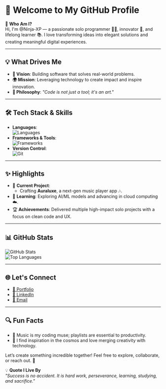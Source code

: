 # 👋 Welcome to My GitHub Profile  

🚀 **Who Am I?**  
Hi, I'm @Ninja-XP — a passionate solo programmer 🧑‍💻, innovator 🌟, and lifelong learner 📚. I love transforming ideas into elegant solutions and creating meaningful digital experiences.  

---

## 💡 **What Drives Me**  
- **🎯 Vision**: Building software that solves real-world problems.  
- **🌍 Mission**: Leveraging technology to create impact and inspire innovation.  
- **📖 Philosophy**: *"Code is not just a tool; it's an art."*  

---

## 🛠️ **Tech Stack & Skills**  
- **Languages**:  
  ![Languages](https://skillicons.dev/icons?i=js,python,cpp,java&theme=dark)  
- **Frameworks & Tools**:  
  ![Frameworks](https://skillicons.dev/icons?i=react,nodejs,express,docker&theme=dark)  
- **Version Control**:  
  ![Git](https://skillicons.dev/icons?i=git,github&theme=dark)  

---

## ✨ **Highlights**  
- 🔨 **Current Project**:  
  - Crafting **Auraluxe**, a next-gen music player app 🎶.  
- 🌱 **Learning**: Exploring AI/ML models and advancing in cloud computing ☁️.  
- 🏆 **Achievements**: Delivered multiple high-impact solo projects with a focus on clean code and UX.  

---

## 📊 **GitHub Stats**  
![GitHub Stats](https://github-readme-stats.vercel.app/api?username=Ninja-XP&show_icons=true&theme=highcontrast)  
![Top Languages](https://github-readme-stats.vercel.app/api/top-langs/?username=Ninja-XP&layout=compact&theme=highcontrast)  

---

## 🌐 **Let's Connect**  
- [🌟 Portfolio](#)  
- [💼 LinkedIn](#)  
- [📧 Email](reachninjaxp@gmail.com)  

---

## 🔍 **Fun Facts**  
- 🎵 Music is my coding muse; playlists are essential to productivity.  
- 🌌 I find inspiration in the cosmos and love merging creativity with technology.  

Let’s create something incredible together! Feel free to explore, collaborate, or reach out. 🚀

💡 **Quote I Live By**  
*"Success is no accident. It is hard work, perseverance, learning, studying, and sacrifice."*
